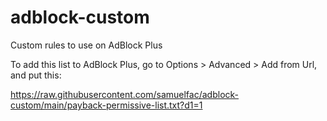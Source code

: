 # adblock-custom
Custom rules to use on AdBlock Plus


To add this list to AdBlock Plus, go to Options > Advanced > Add from Url, and put this:

https://raw.githubusercontent.com/samuelfac/adblock-custom/main/payback-permissive-list.txt?d1=1

